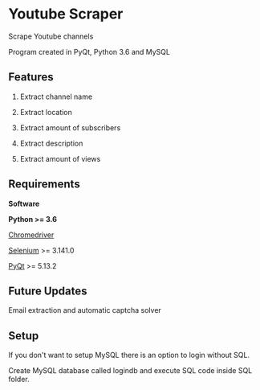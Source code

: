 # Youtube Scraper

Scrape Youtube channels

Program created in PyQt, Python 3.6 and MySQL

## Features

1. Extract channel name

2. Extract location

3. Extract amount of subscribers

4. Extract description

5. Extract amount of views

## Requirements

**Software**

**Python >= 3.6**

[Chromedriver](https://chromedriver.chromium.org/)

[Selenium](https://pypi.org/project/selenium/) >= 3.141.0

[PyQt](https://pypi.org/project/PyQt5/) >= 5.13.2

## Future Updates

Email extraction and automatic captcha solver

## Setup

If you don't want to setup MySQL there is an option to login without SQL.

Create MySQL database called logindb and execute SQL code inside SQL folder.
